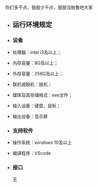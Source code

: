 你们多干点，我就少干点，狠狠当帕鲁吧大家
* ## 运行环境规定
 * ### 设备
  * 处理器：intel i3及以上；
  * 内存容量：8G及以上；
  * 外存容量：256G及以上； 
  * 联机或脱机：脱机； 
  * 媒体及其存储格式：exe文件；
  * 输入设备：键盘、鼠标；
  * 输出设备：显示屏

 * ### 支持软件
  * 操作系统：windows 10及以上
  * 编译程序：VScode

 * ### 接口
    无


